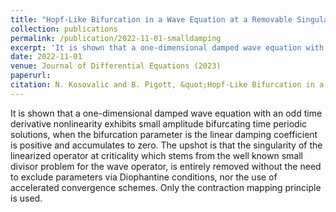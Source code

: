 ```yaml
---
title: "Hopf-Like Bifurcation in a Wave Equation at a Removable Singularity"
collection: publications
permalink: /publication/2022-11-01-smalldamping
excerpt: 'It is shown that a one-dimensional damped wave equation with an odd time derivative nonlinearity exhibits small amplitude bifurcating time periodic solutions, when the bifurcation parameter is the linear damping coefficient is positive and accumulates to zero. The upshot is that the singularity of the linearized operator at criticality which stems from the well known small divisor problem for the wave operator, is entirely removed without the need to exclude parameters via Diophantine conditions, nor the use of accelerated convergence schemes. Only the contraction mapping principle is used. '
date: 2022-11-01
venue: Journal of Differential Equations (2023)
paperurl: 
citation: N. Kosovalic and B. Pigott, &quot;Hopf-Like Bifurcation in a Wave Equation at a Removable Singularity.&quot; <i>Journal of Differential Equations</i>. (2023).'
---
```

It is shown that a one-dimensional damped wave equation with an odd time derivative nonlinearity exhibits small amplitude bifurcating time periodic solutions, when the bifurcation parameter is the linear damping coefficient is positive and accumulates to zero. The upshot is that the singularity of the linearized operator at criticality which stems from the well known small divisor problem for the wave operator, is entirely removed without the need to exclude parameters via Diophantine conditions, nor the use of accelerated convergence schemes. Only the contraction mapping principle is used. 





